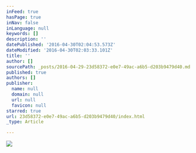 ```yaml
---
inFeed: true
hasPage: true
inNav: false
inLanguage: null
keywords: []
description: ''
datePublished: '2016-04-30T02:04:53.573Z'
dateModified: '2016-04-30T02:03:33.101Z'
title: ''
author: []
sourcePath: _posts/2016-04-29-23d58372-e0e7-49ac-a6b5-d203b9479d40.md
published: true
authors: []
publisher:
  name: null
  domain: null
  url: null
  favicon: null
starred: true
url: 23d58372-e0e7-49ac-a6b5-d203b9479d40/index.html
_type: Article

---
```

![](https://the-grid-user-content.s3-us-west-2.amazonaws.com/6046ded9-0ac3-42fb-96c4-398331c6b62a.jpg)